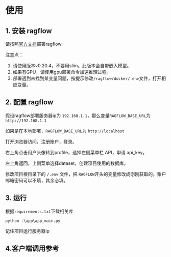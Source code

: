 # 使用
## 1. 安装 ragflow

请按照[官方文档](https://ragflow.io/docs/dev/)部署ragflow

注意点：

1. 请使用版本v0.20.4，不要用slim。此版本会自带嵌入模型。
2. 如果有GPU，请使用gpu部署命令加速推理过程。
3. 部署遇到未找到某变量问题，按提示修改`/ragflow/docker/.env`文件，打开相应变量。

## 2. 配置 ragflow

假设ragflow部署服务器ip为 `192.168.1.1`，那么变量`RAGFLOW_BASE_URL`为 `http://192.168.1.1`

如果是在本地部署，`RAGFLOW_BASE_URL`为 `http://localhost`

打开浏览器访问，注册账户，登录。

右上角点击用户头像转到profile，选择左侧菜单栏 API，申请 api_key。

左上角返回，上侧菜单选择dataset，创建项目使用的数据库。

修改项目根目录下的 `/.env` 文件，把 `RAGFLOW`开头的变量修改成刚刚获取的。账户邮箱密码可以不填，其余必填。

## 3. 运行

根据`requirements.txt`下载相关库

```shell
python .\app\app_main.py
```

记住项目运行服务器ip

## 4.客户端调用参考
